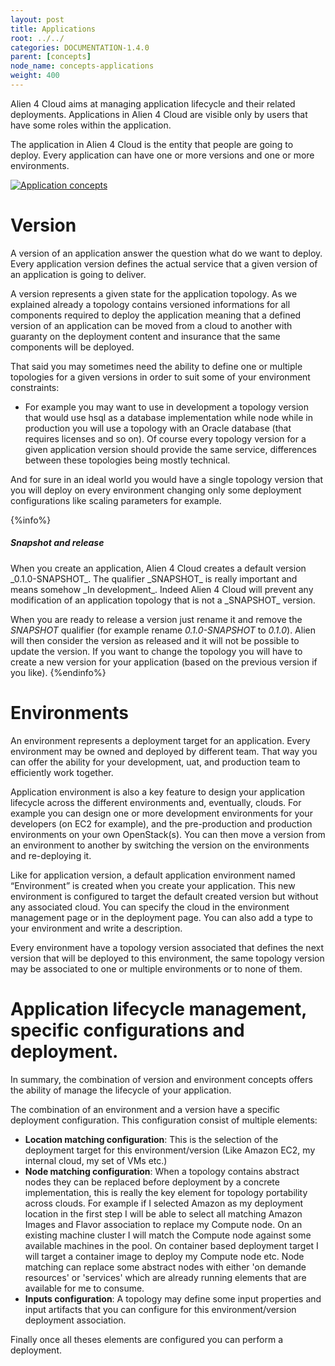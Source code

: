 ```yaml
---
layout: post
title: Applications
root: ../../
categories: DOCUMENTATION-1.4.0
parent: [concepts]
node_name: concepts-applications
weight: 400
---
```


Alien 4 Cloud aims at managing application lifecycle and their related deployments. Applications in Alien 4 Cloud are visible only by users that have some roles within the application.

The application in Alien 4 Cloud is the entity that people are going to deploy. Every application can have one or more versions and one or more environments.

[![Application concepts](../images/1.4.0/concepts/application_relations.png)](../images/application_relations.png)

# Version

A version of an application answer the question what do we want to deploy. Every application version defines the actual service that a given version of an application is going to deliver.

A version represents a given state for the application topology. As we explained already a topology contains versioned informations for all components required to deploy the application meaning that a defined version of an application can be moved from a cloud to another with guaranty on the deployment content and insurance that the same components will be deployed.

That said you may sometimes need the ability to define one or multiple topologies for a given versions in order to suit some of your environment constraints:
 - For example you may want to use in development a topology version that would use hsql as a database implementation while node while in production you will use a topology with an Oracle database (that requires licenses and so on).
Of course every topology version for a given application version should provide the same service, differences between these topologies being mostly technical.

And for sure in an ideal world you would have a single topology version that you will deploy on every environment changing only some deployment configurations like scaling parameters for example.

{%info%}
<h5>Snapshot and release</h5>
When you create an application, Alien 4 Cloud creates a default version _0.1.0-SNAPSHOT_. The qualifier _SNAPSHOT_ is really important and means somehow _In development_. Indeed Alien 4 Cloud will prevent any modification of an application topology that is not a _SNAPSHOT_ version.

When you are ready to release a version just rename it and remove the _SNAPSHOT_ qualifier (for example rename _0.1.0-SNAPSHOT_ to _0.1.0_). Alien will then consider the version as released and it will not be possible to update the version. If you want to change the topology you will have to create a new version for your application (based on the previous version if you like).
{%endinfo%}

# Environments

An environment represents a deployment target for an application. Every environment may be owned and deployed by different team. That way you can offer the ability for your development, uat, and production team to efficiently work together.

Application environment is also a key feature to design your application lifecycle across the different environments and, eventually, clouds. For example you can design one or more development environments for your developers (on EC2 for example), and the pre-production and production environments on your own OpenStack(s). You can then move a version from an environment to another by switching the version on the environments and re-deploying it.

Like for application version, a default application environment named “Environment” is created when you create your application. This new environment is configured to target the default created version but without any associated cloud. You can specify the cloud in the environment management page or in the deployment page. You can also add a type to your environment and write a description.

Every environment have a topology version associated that defines the next version that will be deployed to this environment, the same topology version may be associated to one or multiple environments or to none of them.

# Application lifecycle management, specific configurations and deployment.

In summary, the combination of version and environment concepts offers the ability of manage the lifecycle of your application.

The combination of an environment and a version have a specific deployment configuration. This configuration consist of multiple elements:
 - __Location matching configuration__: This is the selection of the deployment target for this environment/version (Like Amazon EC2, my internal cloud, my set of VMs etc.)
 - __Node matching configuration__: When a topology contains abstract nodes they can be replaced before deployment by a concrete implementation, this is really the key element for topology portability across clouds. For example if I selected Amazon as my deployment location in the first step I will be able to select all matching Amazon Images and Flavor association to replace my Compute node. On an existing machine cluster I will match the Compute node against some available machines in the pool. On container based deployment target I will target a container image to deploy my Compute node etc.
 Node matching can replace some abstract nodes with either 'on demande resources' or 'services' which are already running elements that are available for me to consume.
 - __Inputs configuration__: A topology may define some input properties and input artifacts that you can configure for this environment/version deployment association.

 Finally once all theses elements are configured you can perform a deployment.
